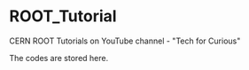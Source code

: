 # ROOT_Tutorial
CERN ROOT Tutorials on YouTube channel - "Tech for Curious"


The codes are stored here.